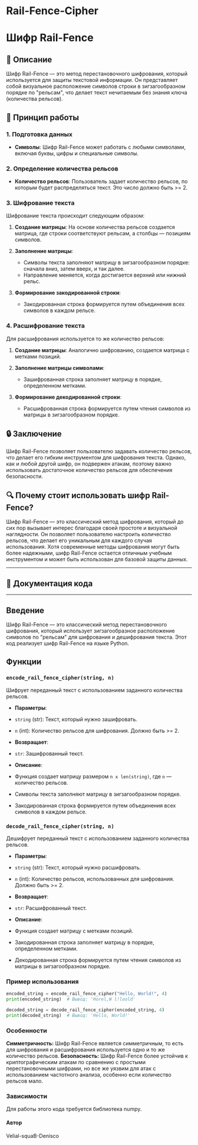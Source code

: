 # Rail-Fence-Cipher

# Шифр Rail-Fence

## 📜 Описание

Шифр Rail-Fence — это метод перестановочного шифрования, который используется для защиты текстовой информации. Он представляет собой визуальное расположение символов строки в зигзагообразном порядке по "рельсам", что делает текст нечитаемым без знания ключа (количества рельсов).

## 🔑 Принцип работы

### 1. Подготовка данных

- **Символы**: Шифр Rail-Fence может работать с любыми символами, включая буквы, цифры и специальные символы.

### 2. Определение количества рельсов

- **Количество рельсов**: Пользователь задает количество рельсов, по которым будет распределяться текст. Это число должно быть >= 2.

### 3. Шифрование текста

Шифрование текста происходит следующим образом:

1. **Создание матрицы**: На основе количества рельсов создается матрица, где строки соответствуют рельсам, а столбцы — позициям символов.

2. **Заполнение матрицы**:
   - Символы текста заполняют матрицу в зигзагообразном порядке: сначала вниз, затем вверх, и так далее.
   - Направление меняется, когда достигается верхний или нижний рельс.

3. **Формирование закодированной строки**:
   - Закодированная строка формируется путем объединения всех символов в каждом рельсе.

### 4. Расшифрование текста

Для расшифрования используется то же количество рельсов:

1. **Создание матрицы**: Аналогично шифрованию, создается матрица с метками позиций.

2. **Заполнение матрицы символами**:
   - Зашифрованная строка заполняет матрицу в порядке, определенном метками.

3. **Формирование декодированной строки**:
   - Расшифрованная строка формируется путем чтения символов из матрицы в зигзагообразном порядке.

## 🔒 Заключение

Шифр Rail-Fence позволяет пользователю задавать количество рельсов, что делает его гибким инструментом для шифрования текста. Однако, как и любой другой шифр, он подвержен атакам, поэтому важно использовать достаточное количество рельсов для обеспечения безопасности.

## 🔍 Почему стоит использовать шифр Rail-Fence?

Шифр Rail-Fence — это классический метод шифрования, который до сих пор вызывает интерес благодаря своей простоте и визуальной наглядности. Он позволяет пользователю настроить количество рельсов, что делает его уникальным для каждого случая использования. Хотя современные методы шифрования могут быть более надежными, шифр Rail-Fence остается отличным учебным инструментом и может быть использован для базовой защиты данных.

---

## 📜 Документация кода

---

## Введение

Шифр Rail-Fence — это классический метод перестановочного шифрования, который использует зигзагообразное расположение символов по "рельсам" для шифрования и дешифрования текста. Этот код реализует шифр Rail-Fence на языке Python.

## Функции

### `encode_rail_fence_cipher(string, n)`

Шифрует переданный текст с использованием заданного количества рельсов.

- **Параметры**:
- `string` (str): Текст, который нужно зашифровать.
- `n` (int): Количество рельсов для шифрования. Должно быть >= 2.

- **Возвращает**:
- `str`: Зашифрованный текст.

- **Описание**:
- Функция создает матрицу размером `n x len(string)`, где `n` — количество рельсов.
- Символы текста заполняют матрицу в зигзагообразном порядке.
- Закодированная строка формируется путем объединения всех символов в каждом рельсе.

### `decode_rail_fence_cipher(string, n)`

Дешифрует переданный текст с использованием заданного количества рельсов.

- **Параметры**:
- `string` (str): Текст, который нужно расшифровать.
- `n` (int): Количество рельсов, использованных для шифрования. Должно быть >= 2.

- **Возвращает**:
- `str`: Расшифрованный текст.

- **Описание**:
- Функция создает матрицу с метками позиций.
- Закодированная строка заполняет матрицу в порядке, определенном метками.
- Декодированная строка формируется путем чтения символов из матрицы в зигзагообразном порядке.

### Пример использования

```python
encoded_string = encode_rail_fence_cipher("Hello, World!", 4)
print(encoded_string)  # Вывод: 'Horel,W l!loold'

decoded_string = decode_rail_fence_cipher(encoded_string, 4)
print(decoded_string)  # Вывод: 'Hello, World!'

```
### Особенности

**Симметричность:** Шифр Rail-Fence является симметричным, то есть для шифрования и расшифрования используется одно и то же количество рельсов.
**Безопасность:** Шифр Rail-Fence более устойчив к криптографическим атакам по сравнению с простыми перестановочными шифрами, но все же уязвим для атак с использованием частотного анализа, особенно если количество рельсов мало.
### Зависимости
Для работы этого кода требуется библиотека numpy.

#### Автор

Velial-squaB-Denisco
